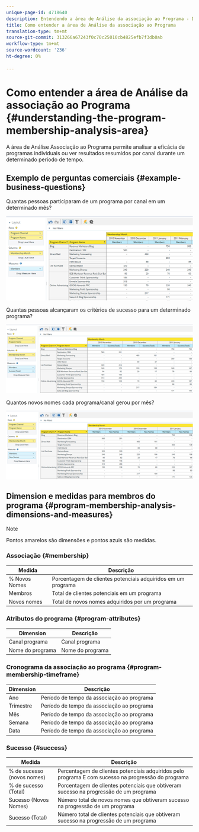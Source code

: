 ```yaml
---
unique-page-id: 4718640
description: Entendendo a área de Análise da associação ao Programa - Documentos do Marketing - Documentação do produto
title: Como entender a área de Análise da associação ao Programa
translation-type: tm+mt
source-git-commit: 313266a67243f0c70c25010cb4825efb7f3db0ab
workflow-type: tm+mt
source-wordcount: '236'
ht-degree: 0%

---
```



# Como entender a área de Análise da associação ao Programa {#understanding-the-program-membership-analysis-area}

A área de Análise Associação ao Programa permite analisar a eficácia de programas individuais ou ver resultados resumidos por canal durante um determinado período de tempo.

## Exemplo de perguntas comerciais {#example-business-questions}

Quantas pessoas participaram de um programa por canal em um determinado mês?

![](assets/one-2.png)

Quantas pessoas alcançaram os critérios de sucesso para um determinado programa?

![](assets/two-2.png)

Quantos novos nomes cada programa/canal gerou por mês?

![](assets/three-2.png)

## Dimension e medidas para membros do programa {#program-membership-analysis-dimensions-and-measures}

>[!NOTE]
>
>Pontos amarelos são dimensões e pontos azuis são medidas.

### Associação {#membership}

| Medida | Descrição |
|---|---|
| % Novos Nomes | Porcentagem de clientes potenciais adquiridos em um programa |
| Membros | Total de clientes potenciais em um programa |
| Novos nomes | Total de novos nomes adquiridos por um programa |

### Atributos do programa {#program-attributes}

| Dimension | Descrição |
|---|---|
| Canal programa | Canal programa |
| Nome do programa | Nome do programa |

### Cronograma da associação ao programa {#program-membership-timeframe}

| Dimension | Descrição |
|---|---|
| Ano | Período de tempo da associação ao programa |
| Trimestre | Período de tempo da associação ao programa |
| Mês | Período de tempo da associação ao programa |
| Semana | Período de tempo da associação ao programa |
| Data | Período de tempo da associação ao programa |

### Sucesso {#success}

| Medida | Descrição |
|---|---|
| % de sucesso (novos nomes) | Percentagem de clientes potenciais adquiridos pelo programa E com sucesso na progressão do programa |
| % de sucesso (Total) | Porcentagem de clientes potenciais que obtiveram sucesso na progressão de um programa |
| Sucesso (Novos Nomes) | Número total de novos nomes que obtiveram sucesso na progressão de um programa |
| Sucesso (Total) | Número total de clientes potenciais que obtiveram sucesso na progressão de um programa |

